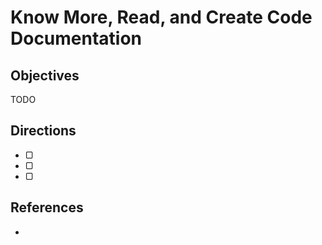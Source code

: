 # Know More, Read, and Create Code Documentation

## Objectives

TODO

## Directions

- ▢
- ▢
- ▢

## References

-
